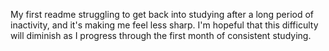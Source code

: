 My first readme
struggling to get back into studying after a long period of inactivity, and it's making me feel less sharp.
I'm hopeful that this difficulty will diminish as I progress through the first month of consistent studying.
